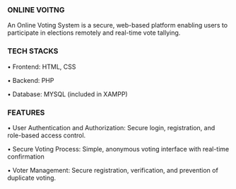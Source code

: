 
### ONLINE VOITNG

An Online Voting System is a secure, web-based platform enabling users to participate in elections remotely and real-time vote tallying. 


### TECH STACKS

•	Frontend: HTML, CSS

•   Backend: PHP

•   Database: MYSQL (included in XAMPP)



### FEATURES

•   User Authentication and Authorization: Secure login, registration, and role-based access control.

•   Secure Voting Process: Simple, anonymous voting interface with real-time confirmation

•   Voter Management: Secure registration, verification, and prevention of duplicate voting.


